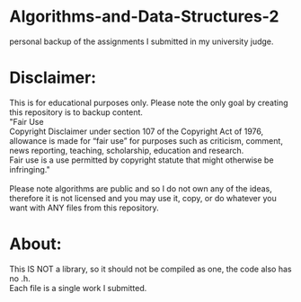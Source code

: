 # Algorithms-and-Data-Structures-2
personal backup of the assignments I submitted in my university judge.<br />

# Disclaimer:
This is for educational purposes only. Please note the only goal by creating this repository is to backup content.<br />
"Fair Use<br />
Copyright Disclaimer under section 107 of the Copyright Act of 1976, allowance is made for “fair use” for purposes such as criticism, comment, news reporting, teaching, scholarship, education and research.<br />
Fair use is a use permitted by copyright statute that might otherwise be infringing."<br /><br />
Please note algorithms are public and so I do not own any of the ideas, therefore it is not licensed and you may use it, copy, or do whatever you want with ANY files from this repository.<br />

# About:
This IS NOT a library, so it should not be compiled as one, the code also has no .h.<br />
Each file is a single work I submitted.<br />